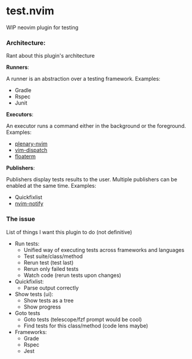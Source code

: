 # test.nvim

WIP neovim plugin for testing

### Architecture:

Rant about this plugin's architecture

**Runners**:

A runner is an abstraction over a testing framework. Examples:
 - Gradle
 - Rspec
 - Junit

**Executors**:

An executor runs a command either in the background or the foreground. Examples:
 - [plenary-nvim](https://github.com/nvim-lua/plenary.nvim)
 - [vim-dispatch](https://github.com/tpope/vim-dispatch)
 - [floaterm](https://github.com/voldikss/vim-floaterm)

**Publishers**:

Publishers display tests results to the user. Multiple publishers can be enabled
at the same time. Examples:
 - Quickfixlist
 - [nvim-notify](https://github.com/rcarriga/nvim-notify)

### The issue

List of things I want this plugin to do (not definitive)

 - Run tests:
    - Unified way of executing tests across frameworks and languages
    - Test suite/class/method
    - Rerun test (test last)
    - Rerun only failed tests
    - Watch code (rerun tests upon changes)
 - Quickfixlist:
    - Parse output correctly
 - Show tests (ui):
    - Show tests as a tree
    - Show progress
 - Goto tests
    - Goto tests (telescope/fzf prompt would be cool)
    - Find tests for this class/method (code lens maybe)
 - Frameworks:
    - Grade
    - Rspec
    - Jest
